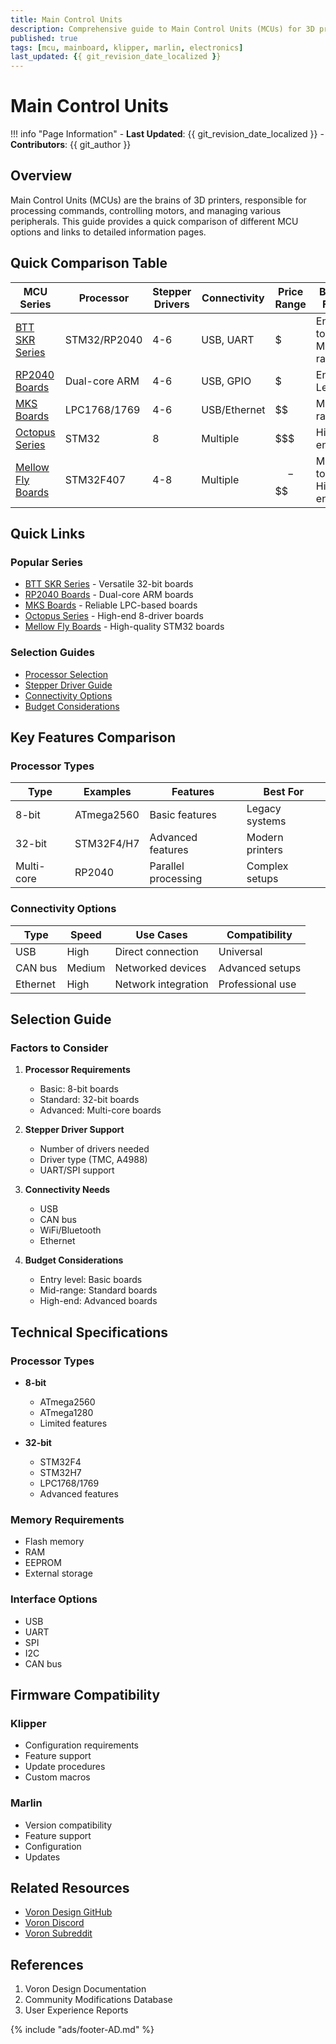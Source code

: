 ```yaml
---
title: Main Control Units
description: Comprehensive guide to Main Control Units (MCUs) for 3D printers, including features, specifications, and compatibility
published: true
tags: [mcu, mainboard, klipper, marlin, electronics]
last_updated: {{ git_revision_date_localized }}
---
```


# Main Control Units

!!! info "Page Information"
    - **Last Updated**: {{ git_revision_date_localized }}
    - **Contributors**: {{ git_author }}

## Overview
Main Control Units (MCUs) are the brains of 3D printers, responsible for processing commands, controlling motors, and managing various peripherals. This guide provides a quick comparison of different MCU options and links to detailed information pages.

## Quick Comparison Table

| MCU Series | Processor | Stepper Drivers | Connectivity | Price Range | Best For |
|------------|-----------|-----------------|--------------|-------------|-----------|
| [BTT SKR Series](./skr-series.md) | STM32/RP2040 | 4-6 | USB, UART | $ | Entry to Mid-range |
| [RP2040 Boards](./rp2040-boards.md) | Dual-core ARM | 4-6 | USB, GPIO | $ | Entry Level |
| [MKS Boards](./mks-boards.md) | LPC1768/1769 | 4-6 | USB/Ethernet | $$ | Mid-range |
| [Octopus Series](./octopus-series.md) | STM32 | 8 | Multiple | $$$ | High-end |
| [Mellow Fly Boards](./mellow-fly-boards.md) | STM32F407 | 4-8 | Multiple | $$-$$$$ | Mid to High-end |

## Quick Links

### Popular Series
- [BTT SKR Series](./skr-series.md) - Versatile 32-bit boards
- [RP2040 Boards](./rp2040-boards.md) - Dual-core ARM boards
- [MKS Boards](./mks-boards.md) - Reliable LPC-based boards
- [Octopus Series](./octopus-series.md) - High-end 8-driver boards
- [Mellow Fly Boards](./mellow-fly-boards.md) - High-quality STM32 boards

### Selection Guides
- [Processor Selection](./guides/processor-selection.md)
- [Stepper Driver Guide](./guides/stepper-drivers.md)
- [Connectivity Options](./guides/connectivity.md)
- [Budget Considerations](./guides/budget-guide.md)

## Key Features Comparison

### Processor Types
| Type | Examples | Features | Best For |
|------|----------|----------|-----------|
| 8-bit | ATmega2560 | Basic features | Legacy systems |
| 32-bit | STM32F4/H7 | Advanced features | Modern printers |
| Multi-core | RP2040 | Parallel processing | Complex setups |

### Connectivity Options
| Type | Speed | Use Cases | Compatibility |
|------|-------|-----------|---------------|
| USB | High | Direct connection | Universal |
| CAN bus | Medium | Networked devices | Advanced setups |
| Ethernet | High | Network integration | Professional use |

## Selection Guide

### Factors to Consider
1. **Processor Requirements**
   - Basic: 8-bit boards
   - Standard: 32-bit boards
   - Advanced: Multi-core boards

2. **Stepper Driver Support**
   - Number of drivers needed
   - Driver type (TMC, A4988)
   - UART/SPI support

3. **Connectivity Needs**
   - USB
   - CAN bus
   - WiFi/Bluetooth
   - Ethernet

4. **Budget Considerations**
   - Entry level: Basic boards
   - Mid-range: Standard boards
   - High-end: Advanced boards

## Technical Specifications

### Processor Types
- **8-bit**
  - ATmega2560
  - ATmega1280
  - Limited features

- **32-bit**
  - STM32F4
  - STM32H7
  - LPC1768/1769
  - Advanced features

### Memory Requirements
- Flash memory
- RAM
- EEPROM
- External storage

### Interface Options
- USB
- UART
- SPI
- I2C
- CAN bus

## Firmware Compatibility

### Klipper
- Configuration requirements
- Feature support
- Update procedures
- Custom macros

### Marlin
- Version compatibility
- Feature support
- Configuration
- Updates

## Related Resources
- [Voron Design GitHub](https://github.com/VoronDesign)
- [Voron Discord](https://discord.gg/voron)
- [Voron Subreddit](https://www.reddit.com/r/voroncorexy)

## References
1. Voron Design Documentation
2. Community Modifications Database
3. User Experience Reports

{% include "ads/footer-AD.md" %}
